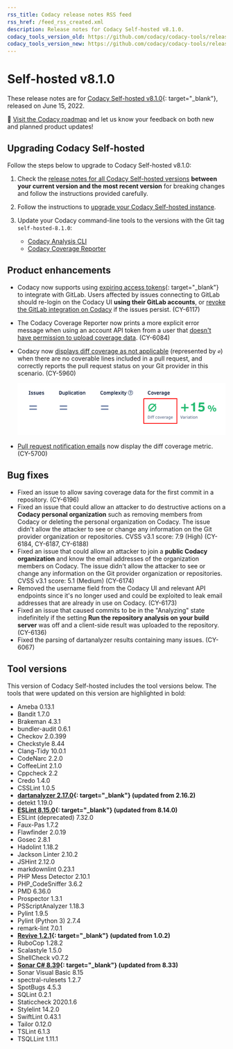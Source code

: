 ```yaml
---
rss_title: Codacy release notes RSS feed
rss_href: /feed_rss_created.xml
description: Release notes for Codacy Self-hosted v8.1.0.
codacy_tools_version_old: https://github.com/codacy/codacy-tools/releases/tag/5.7.38
codacy_tools_version_new: https://github.com/codacy/codacy-tools/releases/tag/6.1.25
---
```


# Self-hosted v8.1.0

These release notes are for [Codacy Self-hosted v8.1.0](https://github.com/codacy/chart/releases/tag/8.1.0){: target="_blank"}, released on June 15, 2022. <!-- TODO Update release date -->

📢 [Visit the Codacy roadmap](https://roadmap.codacy.com) and <span class="skip-vale">let us know</span> your feedback on both new and planned product updates!

## Upgrading Codacy Self-hosted

Follow the steps below to upgrade to Codacy Self-hosted v8.1.0:

1.  Check the [release notes for all Codacy Self-hosted versions](../index.md#self-hosted) **between your current version and the most recent version** for breaking changes and follow the instructions provided <span class="skip-vale">carefully</span>.

1.  Follow the instructions to [upgrade your Codacy Self-hosted instance](https://docs.codacy.com/v8.1/chart/maintenance/upgrade/).

1.  Update your Codacy command-line tools to the versions with the Git tag `self-hosted-8.1.0`:

    -   [Codacy Analysis CLI](https://github.com/codacy/codacy-analysis-cli/releases/tag/self-hosted-8.1.0)
    -   [Codacy Coverage Reporter](https://github.com/codacy/codacy-coverage-reporter/releases/tag/self-hosted-8.1.0)

## Product enhancements

-   Codacy now supports using [expiring access tokens](https://docs.gitlab.com/ee/integration/oauth_provider.html#expiring-access-tokens){: target="_blank"} to integrate with GitLab. Users affected by issues connecting to GitLab should re-login on the Codacy UI **using their GitLab accounts**, or [revoke the GitLab integration on Codacy](https://docs.codacy.com/v8.1/getting-started/which-permissions-does-codacy-need-from-my-account/#revoking-access-to-integrations) if the issues persist. (CY-6117)
-   The Codacy Coverage Reporter now prints a more explicit error message when using an account API token from a user that [doesn't have permission to upload coverage data](https://docs.codacy.com/v8.1/organizations/roles-and-permissions-for-synced-organizations/). (CY-6084)
-   Codacy now [displays diff coverage as not applicable](https://docs.codacy.com/v8.1/repositories/pull-requests/#pull-request-quality-overview) (represented by `∅`) when there are no coverable lines included in a pull request, and correctly reports the pull request status on your Git provider in this scenario. (CY-5960)

    ![Not applicable diff coverage](../images/cy-5960.png)

-   [Pull request notification emails](https://docs.codacy.com/v8.1/account/emails/#managing-your-email-notifications) now display the diff coverage metric. (CY-5700)

## Bug fixes

-   Fixed an issue to allow saving coverage data for the first commit in a repository. (CY-6196)
-   Fixed an issue that could allow an attacker to do destructive actions on a **Codacy personal organization** such as removing members from Codacy or deleting the personal organization on Codacy. The issue didn't allow the attacker to see or change any information on the Git provider organization or repositories. CVSS v3.1 score: 7.9 (High) (CY-6184, CY-6187, CY-6188)
-   Fixed an issue that could allow an attacker to join a **public Codacy organization** and know the email addresses of the organization members on Codacy. The issue didn't allow the attacker to see or change any information on the Git provider organization or repositories. CVSS v3.1 score: 5.1 (Medium) (CY-6174)
-   Removed the username field from the Codacy UI and relevant API endpoints since it's no longer used and could be exploited to leak email addresses that are already in use on Codacy. (CY-6173)
-   Fixed an issue that caused commits to be in the "Analyzing" state indefinitely if the setting **Run the repository analysis on your build server** was off and a client-side result was uploaded to the repository. (CY-6136)
-   Fixed the parsing of dartanalyzer results containing many issues. (CY-6067)

## Tool versions

This version of Codacy Self-hosted includes the tool versions below. The tools that were updated on this version are highlighted in bold:

-   Ameba 0.13.1
-   Bandit 1.7.0
-   Brakeman 4.3.1
-   bundler-audit 0.6.1
-   Checkov 2.0.399
-   Checkstyle 8.44
-   Clang-Tidy 10.0.1
-   CodeNarc 2.2.0
-   CoffeeLint 2.1.0
-   Cppcheck 2.2
-   Credo 1.4.0
-   CSSLint 1.0.5
-   **[dartanalyzer 2.17.0](https://github.com/dart-lang/sdk/blob/main/CHANGELOG.md#2170---2022-05-11){: target="_blank"} (updated from 2.16.2)**
-   detekt 1.19.0
-   **[ESLint 8.15.0](https://github.com/eslint/eslint/releases/tag/v8.15.0){: target="_blank"} (updated from 8.14.0)**
-   ESLint (deprecated) 7.32.0
-   Faux-Pas 1.7.2
-   Flawfinder 2.0.19
-   Gosec 2.8.1
-   Hadolint 1.18.2
-   Jackson Linter 2.10.2
-   JSHint 2.12.0
-   markdownlint 0.23.1
-   PHP Mess Detector 2.10.1
-   PHP_CodeSniffer 3.6.2
-   PMD 6.36.0
-   Prospector 1.3.1
-   PSScriptAnalyzer 1.18.3
-   Pylint 1.9.5
-   Pylint (Python 3) 2.7.4
-   remark-lint 7.0.1
-   **[Revive 1.2.1](https://github.com/mgechev/revive/releases/tag/v1.2.1){: target="_blank"} (updated from 1.0.2)**
-   RuboCop 1.28.2
-   Scalastyle 1.5.0
-   ShellCheck v0.7.2
-   **[Sonar C# 8.39](https://github.com/SonarSource/sonar-dotnet/releases/tag/v8.39.0.47922){: target="_blank"} (updated from 8.33)**
-   Sonar Visual Basic 8.15
-   spectral-rulesets 1.2.7
-   SpotBugs 4.5.3
-   SQLint 0.2.1
-   Staticcheck 2020.1.6
-   Stylelint 14.2.0
-   SwiftLint 0.43.1
-   Tailor 0.12.0
-   TSLint 6.1.3
-   TSQLLint 1.11.1
